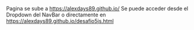 Pagina se sube a https://alexdays89.github.io/ Se puede acceder desde el Dropdown del NavBar o directamente en https://alexdays89.github.io/desafio5js.html